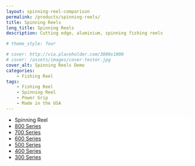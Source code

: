 ```yaml
---
layout: spinning-reel-comparison
permalink: /products/spinning-reels/
title: Spinning Reels
long_title: Spinning Reels
description: Cutting edge, aluminium, spinning fishing reels

# theme_style: four

# cover: http://via.placeholder.com/3000x1000
# cover: /assets/images/cover-tester.jpg
cover_alt: Spinning Reels Demo
categories: 
    - Fishing Reel
tags: 
    - Fishing Reel
    - Spinning Reel
    - Power Grip
    - Made in the USA
---
```


<ul class="nav nav-pills nav-fill fixed-bottom p-3 m-0" style="background:white;">
  <li class="nav-item">
    <a class="nav-link disabled h5 m-0" >Spinning Reel</a>
  </li>
  <li class="nav-item">
    <a class="nav-link" href="#">800 Series</a>
  </li>
  <li class="nav-item">
    <a class="nav-link" href="#">700 Series</a>
  </li>
  <li class="nav-item">
    <a class="nav-link" href="#">600 Series</a>
  </li>
  <li class="nav-item">
    <a class="nav-link" href="#">500 Series</a>
  </li>
  <li class="nav-item">
    <a class="nav-link" href="#">400 Series</a>
  </li>
  <li class="nav-item">
    <a class="nav-link" href="#">300 Series</a>
  </li>
</ul>
<style>
    body{
        margin-bottom:72px;
    }
    #content > ul > li > a.active:hover{
        color:white;
    }
</style>